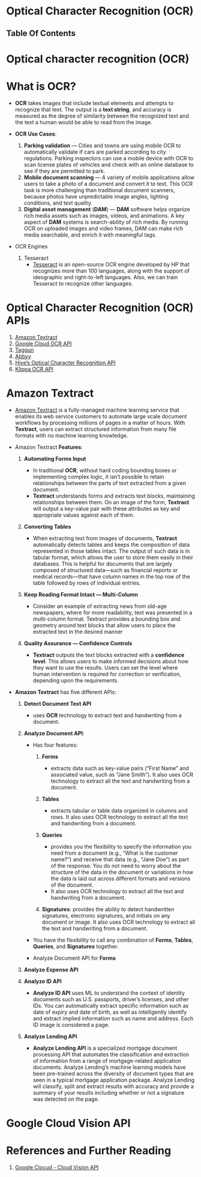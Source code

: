 # Optical Character Recognition (OCR)

## Table Of Contents

# Optical character recognition (OCR)

# What is OCR?

- **OCR** takes images that include textual elements and attempts to recognize that text. The output is a **text string**, and accuracy is measured as the degree of similarity between the recognized text and the text a human would be able to read from the image.
- **OCR Use Cases**:

  1. **Parking validation** — Cities and towns are using mobile OCR to automatically validate if cars are parked according to city regulations. Parking inspectors can use a mobile device with OCR to scan license plates of vehicles and check with an online database to see if they are permitted to park.
  2. **Mobile document scanning** — A variety of mobile applications allow users to take a photo of a document and convert it to text. This OCR task is more challenging than traditional document scanners, because photos have unpredictable image angles, lighting conditions, and text quality.
  3. **Digital asset management** (**DAM**) — **DAM** software helps organize rich media assets such as images, videos, and animations. A key aspect of **DAM** systems is search-ability of rich media. By running OCR on uploaded images and video frames, DAM can make rich media searchable, and enrich it with meaningful tags.

- OCR Engines
  1. Tesseract
     - [Tesseract](https://github.com/tesseract-ocr/tesseract) is an open-source OCR engine developed by HP that recognizes more than 100 languages, along with the support of ideographic and right-to-left languages. Also, we can train Tesseract to recognize other languages.

# Optical Character Recognition (OCR) APIs

1. [Amazon Textract](https://docs.aws.amazon.com/managedservices/latest/userguide/textract.html)
2. [Google Cloud OCR API](https://cloud.google.com/vision/docs/ocr)
3. [Taggun](https://www.taggun.io/)
4. [Abbyy](https://www.abbyy.com/)
5. [Hive’s Optical Character Recognition API](https://thehive.ai/apis/ocr)
6. [Klippa OCR API](https://www.klippa.com/en/home-en/)

# Amazon Textract

- [Amazon Textract](https://aws.amazon.com/textract/) is a fully-managed machine learning service that enables its web service customers to automate large scale document workflows by processing millions of pages in a matter of hours. With **Textract**, users can extract structured information from many file formats with no machine learning knowledge.
- Amazon Textract **Features**:

  1. **Automating Forms Input**

     - In traditional **OCR**, without hard coding bounding boxes or implementing complex logic, it isn’t possible to retain relationships between the parts of text extracted from a given document.
     - **Textract** understands forms and extracts text blocks, maintaining relationships between them. On an image of the form, **Textract** will output a key-value pair with these attributes as key and appropriate values against each of them.

  2. **Converting Tables**

     - When extracting text from images of documents, **Textract** automatically detects tables and keeps the composition of data represented in those tables intact. The output of such data is in tabular format, which allows the user to store them easily in their databases. This is helpful for documents that are largely composed of structured data—such as financial reports or medical records—that have column names in the top row of the table followed by rows of individual entries.

  3. **Keep Reading Format Intact — Multi-Column**

     - Consider an example of extracting news from old-age newspapers, where for more readability, text was presented in a multi-column format. Textract provides a bounding box and geometry around text blocks that allow users to place the extracted text in the desired manner

  4. **Quality Assurance — Confidence Controls**
     - **Textract** outputs the text blocks extracted with a **confidence level**. This allows users to make informed decisions about how they want to use the results. Users can set the level where human intervention is required for correction or verification, depending upon the requirements.

- **Amazon Textract** has five different APIs:

  1. **Detect Document Text API**

     - uses **OCR** technology to extract text and handwriting from a document.

  2. **Analyze Document API**:

     - Has four features:

       1. **Forms**

          - extracts data such as key-value pairs (“First Name” and associated value, such as “Jane Smith”). It also uses OCR technology to extract all the text and handwriting from a document.

       2. **Tables**

          - extracts tabular or table data organized in columns and rows. It also uses OCR technology to extract all the text and handwriting from a document.

       3. **Queries**

          - provides you the flexibility to specify the information you need from a document (e.g., “What is the customer name?”) and receive that data (e.g., “Jane Doe”) as part of the response. You do not need to worry about the structure of the data in the document or variations in how the data is laid out across different formats and versions of the document.
          - It also uses OCR technology to extract all the text and handwriting from a document.

       4. **Signatures**: provides the ability to detect handwritten signatures, electronic signatures, and initials on any document or image. It also uses OCR technology to extract all the text and handwriting from a document.

     - You have the flexibility to call any combination of **Forms**, **Tables**, **Queries**, and **Signatures** together.
     - Analyze Document API for **Forms**

  3. **Analyze Expense API**

  4. **Analyze ID API**

     - **Analyze ID API** uses ML to understand the context of identity documents such as U.S. passports, driver’s licenses, and other IDs. You can automatically extract specific information such as date of expiry and date of birth, as well as intelligently identify and extract implied information such as name and address. Each ID image is considered a page.

  5. **Analyze Lending API**
     - **Analyze Lending API** is a specialized mortgage document processing API that automates the classification and extraction of information from a range of mortgage-related application documents. Analyze Lending’s machine learning models have been pre-trained across the diversity of document types that are seen in a typical mortgage application package. Analyze Lending will classify, split and extract results with accuracy and provide a summary of your results including whether or not a signature was detected on the page.

# Google Cloud Vision API

# References and Further Reading

1. [Google Clocud - Cloud Vision API](https://cloud.google.com/vision/docs/reference/rest/?apix=true)
